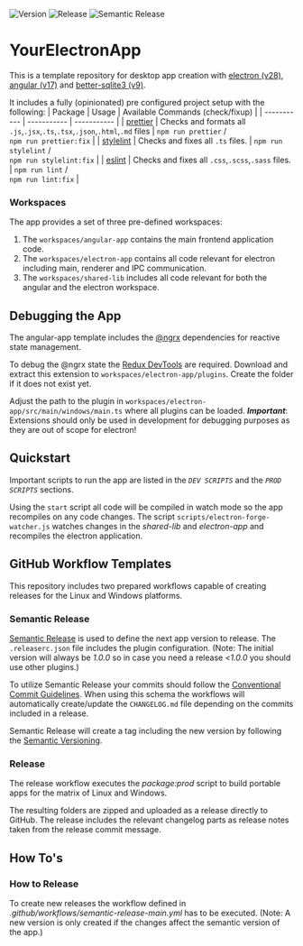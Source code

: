 ![Version](https://img.shields.io/badge/dynamic/json?url=https%3A%2F%2Fgithub.com%2FEngelhardtFritz%2Felectron-angular-better-sqlite3%2Fraw%2Fmain%2Fpackage.json&query=%24.version&label=Version)
![Release](https://github.com/EngelhardtFritz/electron-angular-better-sqlite3/actions/workflows/release.yml/badge.svg)
![Semantic Release](https://github.com/EngelhardtFritz/electron-angular-better-sqlite3/actions/workflows/semantic-release-main.yml/badge.svg)

# YourElectronApp

This is a template repository for desktop app creation with [electron (v28)](https://www.electronjs.org/de/), [angular (v17)](https://angular.dev/) and [better-sqlite3 (v9)](https://github.com/WiseLibs/better-sqlite3).

It includes a fully (opinionated) pre configured project setup with the following:
| Package | Usage | Available Commands (check/fixup) |
| ----------- | ----------- | ----------- |
| [prettier](https://prettier.io/) | Checks and formats all `.js`,`.jsx`,`.ts`,`.tsx`,`.json`,`.html`,`.md` files | `npm run prettier` /<br/> `npm run prettier:fix` |
| [stylelint](https://stylelint.io/) | Checks and fixes all `.ts` files. | `npm run stylelint` /<br/> `npm run stylelint:fix` |
| [eslint](https://eslint.org/) | Checks and fixes all `.css`,`.scss`,`.sass` files. | `npm run lint` /<br/> `npm run lint:fix` |

### Workspaces

The app provides a set of three pre-defined workspaces:

1. The `workspaces/angular-app` contains the main frontend application code.
2. The `workspaces/electron-app` contains all code relevant for electron including main, renderer and IPC communication.
3. The `workspaces/shared-lib` includes all code relevant for both the angular and the electron workspace.

## Debugging the App

The angular-app template includes the [@ngrx](https://ngrx.io/) dependencies for reactive state management.

To debug the @ngrx state the [Redux DevTools](https://chrome.google.com/webstore/detail/redux-devtools/lmhkpmbekcpmknklioeibfkpmmfibljd?hl=de) are required.
Download and extract this extension to `workspaces/electron-app/plugins`. Create the folder if it does not exist yet.

Adjust the path to the plugin in `workspaces/electron-app/src/main/windows/main.ts` where all plugins can be loaded. _**Important**_: Extensions should only be used in development for debugging purposes as they are out of scope for electron!

## Quickstart

Important scripts to run the app are listed in the _`DEV SCRIPTS`_ and the _`PROD SCRIPTS`_ sections.

Using the `start` script all code will be compiled in watch mode so the app recompiles on any code changes. The script `scripts/electron-forge-watcher.js` watches changes in the _shared-lib_ and _electron-app_ and recompiles the electron application.

## GitHub Workflow Templates

This repository includes two prepared workflows capable of creating releases for the Linux and Windows platforms.

### Semantic Release

[Semantic Release](https://github.com/semantic-release/semantic-release) is used to define the next app version to release. The `.releaserc.json` file includes the plugin configuration.
(Note: The initial version will always be _1.0.0_ so in case you need a release <_1.0.0_ you should use other plugins.)

To utilize Semantic Release your commits should follow the [Conventional Commit Guidelines](https://www.conventionalcommits.org/en/v1.0.0/).
When using this schema the workflows will automatically create/update the `CHANGELOG.md` file depending on the commits included in a release.

Semantic Release will create a tag including the new version by following the [Semantic Versioning](https://semver.org/).

### Release

The release workflow executes the _package:prod_ script to build portable apps for the matrix of Linux and Windows.

The resulting folders are zipped and uploaded as a release directly to GitHub.
The release includes the relevant changelog parts as release notes taken from the release commit message.

## How To's

### How to Release

To create new releases the workflow defined in _.github/workflows/semantic-release-main.yml_ has to be executed. (Note: A new version is only created if the changes affect the semantic version of the app.)
